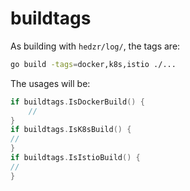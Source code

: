 # buildtags

As building with `hedzr/log/`, the tags are:

```bash
go build -tags=docker,k8s,istio ./...
```

The usages will be:

```go
if buildtags.IsDockerBuild() {
	//
}
if buildtags.IsK8sBuild() {
//
}
if buildtags.IsIstioBuild() {
//
}
```
